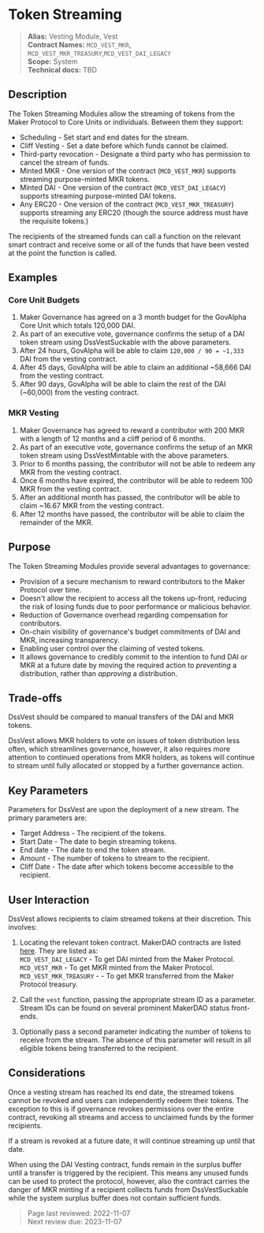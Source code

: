 # Token Streaming

>**Alias:** Vesting Module, Vest  
>**Contract Names:** `MCD_VEST_MKR`, `MCD_VEST_MKR_TREASURY`,`MCD_VEST_DAI_LEGACY`  
>**Scope:** System  
>**Technical docs:** TBD   

## Description

The Token Streaming Modules allow the streaming of tokens from the Maker Protocol to Core Units or individuals. Between them they support:
* Scheduling - Set start and end dates for the stream.
* Cliff Vesting - Set a date before which funds cannot be claimed.
* Third-party revocation - Designate a third party who has permission to cancel the stream of funds.
* Minted MKR - One version of the contract (`MCD_VEST_MKR`) supports streaming purpose-minted MKR tokens.
* Minted DAI - One version of the contract (`MCD_VEST_DAI_LEGACY`) supports streaming purpose-minted DAI tokens.
* Any ERC20 - One version of the contract (`MCD_VEST_MKR_TREASURY`) supports streaming any ERC20 (though the source address must have the requisite tokens.)

The recipients of the streamed funds can call a function on the relevant smart contract and receive some or all of the funds that have been vested at the point the function is called.

## Examples

### Core Unit Budgets
1. Maker Governance has agreed on a 3 month budget for the GovAlpha Core Unit which totals 120,000 DAI. 
2. As part of an executive vote, governance confirms the setup of a DAI token stream using DssVestSuckable with the above parameters.
3. After 24 hours, GovAlpha will be able to claim `120,000 / 90 = ~1,333` DAI from the vesting contract.
4. After 45 days, GovAlpha will be able to claim an additional ~58,666 DAI from the vesting contract.
5. After 90 days, GovAlpha will be able to claim the rest of the DAI (~60,000) from the vesting contract.

### MKR Vesting

1. Maker Governance has agreed to reward a contributor with 200 MKR with a length of 12 months and a cliff period of 6 months. 
2. As part of an executive vote, governance confirms the setup of an MKR token stream using DssVestMintable with the above parameters.
3. Prior to 6 months passing, the contributor will not be able to redeem any MKR from the vesting contract.
4. Once 6 months have expired, the contributor will be able to redeem 100 MKR from the vesting contract.
5. After an additional month has passed, the contributor will be able to claim ~16.67 MKR from the vesting contract.
6. After 12 months have passed, the contributor will be able to claim the remainder of the MKR.

## Purpose

The Token Streaming Modules provide several advantages to governance:
* Provision of a secure mechanism to reward contributors to the Maker Protocol over time.
* Doesn't allow the recipient to access all the tokens up-front, reducing the risk of losing funds due to poor performance or malicious behavior.
* Reduction of Governance overhead regarding compensation for contributors.
* On-chain visibility of governance's budget commitments of DAI and MKR, increasing transparency.
* Enabling user control over the claiming of vested tokens.
* It allows governance to credibly commit to the intention to fund DAI or MKR at a future date by moving the required action to *preventing* a distribution, rather than *approving* a distribution. 

## Trade-offs

DssVest should be compared to manual transfers of the DAI and MKR tokens. 

DssVest allows MKR holders to vote on issues of token distribution less often, which streamlines governance, however, it also requires more attention to continued operations from MKR holders, as tokens will continue to stream until fully allocated or stopped by a further governance action.

## Key Parameters

Parameters for DssVest are upon the deployment of a new stream. The primary parameters are:
- Target Address - The recipient of the tokens.
- Start Date - The date to begin streaming tokens.
- End date - The date to end the token stream.
- Amount - The number of tokens to stream to the recipient.
- Cliff Date - The date after which tokens become accessible to the recipient.

## User Interaction

DssVest allows recipients to claim streamed tokens at their discretion. This involves:

1. Locating the relevant token contract. MakerDAO contracts are listed [here](https://chainlog.makerdao.com/). They are listed as:  
`MCD_VEST_DAI_LEGACY` - To get DAI minted from the Maker Protocol.  
`MCD_VEST_MKR` - To get MKR minted from the Maker Protocol.  
`MCD_VEST_MKR_TREASURY` - - To get MKR transferred from the Maker Protocol treasury.  

2. Call the `vest` function, passing the appropriate stream ID as a parameter. Stream IDs can be found on several prominent MakerDAO status front-ends.

3. Optionally pass a second parameter indicating the number of tokens to receive from the stream. The absence of this parameter will result in all eligible tokens being transferred to the recipient.

## Considerations

Once a vesting stream has reached its end date, the streamed tokens cannot be revoked and users can independently redeem their tokens. The exception to this is if governance revokes permissions over the entire contract, revoking all streams and access to unclaimed funds by the former recipients.

If a stream is revoked at a future date, it will continue streaming up until that date.

When using the DAI Vesting contract, funds remain in the surplus buffer until a transfer is triggered by the recipient. This means any unused funds can be used to protect the protocol, however, also the contract carries the danger of MKR minting if a recipient collects funds from DssVestSuckable while the system surplus buffer does not contain sufficient funds. 

>Page last reviewed: 2022-11-07  
>Next review due: 2023-11-07 

